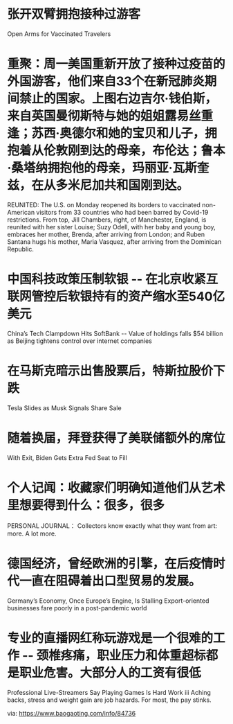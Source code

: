 [#]: subject: "华尔街日报简讯-2021-11-09"
[#]: via: "https://www.baogaoting.com/info/84736"
[#]: author: "https://www.baogaoting.com/info/84736"
[#]: collector: "guevaraya"
[#]: translator: "guevaraya "
[#]: reviewer: " "
[#]: publisher: " "
[#]: url: " "

# 张开双臂拥抱接种过游客
Open Arms for Vaccinated Travelers
# 重聚：周一美国重新开放了接种过疫苗的外国游客，他们来自33个在新冠肺炎期间禁止的国家。上图右边吉尔·钱伯斯，来自英国曼彻斯特与她的姐姐露易丝重逢；苏西·奥德尔和她的宝贝和儿子，拥抱着从伦敦刚到达的母亲，布伦达；鲁本·桑塔纳拥抱他的母亲，玛丽亚·瓦斯奎兹，在从多米尼加共和国刚到达。
REUNITED: The U.S. on Monday reopened its borders to vaccinated non-American visitors from 33 countries who had been barred by Covid-19 restrictions. From top, Jill Chambers, right, of Manchester, England, is reunited with her sister Louise; Suzy Odell, with her baby and young boy, embraces her mother, Brenda, after arriving from London; and Ruben Santana hugs his mother, Maria Vasquez, after arriving from the Dominican Republic. 
# 中国科技政策压制软银 -- 在北京收紧互联网管控后软银持有的资产缩水至540亿美元
China’s Tech Clampdown Hits SoftBank -- Value of holdings falls $54 billion as Beijing tightens control over internet companies
# 在马斯克暗示出售股票后，特斯拉股价下跌
Tesla Slides as Musk Signals Share Sale
# 随着换届，拜登获得了美联储额外的席位
With Exit, Biden Gets Extra Fed Seat to Fill
# 个人记闻：收藏家们明确知道他们从艺术里想要得到什么：很多，很多
PERSONAL JOURNAL： Collectors know exactly what they want from art: more. A lot more. 
# 德国经济，曾经欧洲的引擎，在后疫情时代一直在阻碍着出口型贸易的发展。
Germany’s Economy, Once Europe’s Engine, Is Stalling Export-oriented businesses fare poorly in a post-pandemic world
# 专业的直播网红称玩游戏是一个很难的工作 -- 颈椎疼痛，职业压力和体重超标都是职业危害。大部分人的工资有很低
Professional Live-Streamers Say Playing Games Is Hard Work iii Aching backs, stress and weight gain are job hazards. For most, the pay stinks.

via: https://www.baogaoting.com/info/84736


